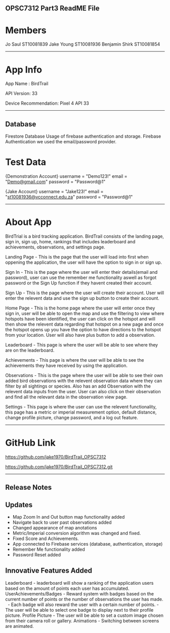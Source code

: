OPSC7312 Part3 ReadME File
-------------------------------------------------------------------------------------------

Members
===========================

Jo Saul ST10081839
Jake Young ST10081936
Benjamin Shirk ST10081854

-------------------------------------------------------------------------------------------

App Info
===========================

App Name : BirdTrail

API Version: 33

Device Recommendation: Pixel 4 API 33

-------------------------------------------------------------------------------------------

Database
--------
Firestore Database
Usage of firebase authentication and storage.
Firebase Authentication we used the email/password provider.


Test Data
===========================

{Demonstration Account}
username = "Demo123!"
email = "Demo@gmail.com"
password = "Password@1"

{Jake Account}
username = "Jake123!"
email = "st10081936@vcconnect.edu.za"
password = "Password@1"


-------------------------------------------------------------------------------------------

About App
===========================

BirdTrial is a bird tracking application. BirdTrail consists of the landing page, sign in, sign up, home, 
rankings that includes leaderboard and achievements, observations, and settings page.

Landing Page - This is the page that the user will load into first when oppening the application, the user will have the option to sign in or sign up.

Sign In - This is the page where the user will enter their details(email and password), user can use the remember me functionality aswell as
forgot password or the Sign Up function if they havent created their account.

Sign Up - This is the page where the user will create their account. User will enter the relevent data and use the sign up button to create their account.

Home Page - This is the home page where the user will enter once they sign in, user will be able to open the map and use the filtering to view where hotspots 
have been identified, the user can click on the hotspot and will then show the relevent data regarding that hotspot on a new page and 
once the hotspot opens up you have the option to have directions to the hotspot from your location. User will also have plus button to add a observation. 

Leaderboard - This page is where the user will be able to see where they are on the leaderboard.

Achievements - This page is where the user will be able to see the achievements they have received by using the application.

Observations - This is the page where the user will be able to see their own added bird observations with the relevent observation data where they can filter by all sightings or species. 
Also has an add Observation with the relevent data inputs from the user. User can also click on their observation and find all the relevant data in the observation view page.

Settings - This page is where the user can use the relevent functionality, this page has a metric or imperial measurement option, default distance,
change profile picture, change password, and a log out feature.

-------------------------------------------------------------------------------------------

GitHub Link
===========================

https://github.com/jake1970/BirdTrail_OPSC7312

https://github.com/jake1970/BirdTrail_OPSC7312.git

-------------------------------------------------------------------------------------------

Release Notes
---------------------------

Updates
-------
- Map Zoom In and Out button map functionality added
- Navigate back to user past observations added
- Changed appearance of map anotations
- Metric/Imperial conversion algorithm was changed and fixed.
- Fixed Score and Achievements.
- App connected to Firebase services (database, authentication, storage)
- Remember Me functionality added
- Password Reset added

Innovative Features Added
-------------------------
Leaderboard - leaderboard will show a ranking of the application users based on the amount of points each user has accumulated. 
UserAchievements/Badges - Reward system with badges based on the current number of points or the number of observations the user has made.
                        - Each badge will also reward the user with a certain number of points.
                        - The user will be able to select one badge to display next to their profile picture.
Profile Picture - The user will be able to set a custom image chosen from their camera roll or gallery.
Animations - Switching between screens are animated.




